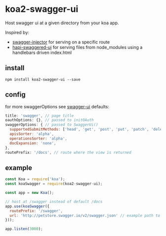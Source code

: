 # koa2-swagger-ui
Host swagger ui at a given directory from your koa app.

Inspired by:
- [swagger-injector](https://github.com/johnhof/swagger-injector) for serving on a specific route
- [hapi-swaggered-ui](https://github.com/z0mt3c/hapi-swaggered-ui) for serving files from node_modules using a handlebars driven index.html

## install
```
npm install koa2-swagger-ui --save
```

## config
for more swaggerOptions see [swagger-ui](https://github.com/swagger-api/swagger-ui#swaggerui)
defaults:
```javascript
title: 'swagger', // page title
oauthOptions: {}, // passed to initOAuth
swaggerOptions: { // passed to SwaggerUi()
  supportedSubmitMethods: ['head', 'get', 'post', 'put', 'patch', 'delete'],
  apisSorter: 'alpha',
  operationsSorter: 'alpha',
  docExpansion: 'none',
},
routePrefix: '/docs', // route where the view is returned
```

## example
```javascript
const Koa = require('koa');
const koaSwagger = require(koa2-swagger-ui);

const app = new Koa();

// host at /swagger instead of default /docs
app.use(koaSwagger({
  routePrefix: '/swagger',
  url: 'http://petstore.swagger.io/v2/swagger.json' // example path to json
}));

app.listen(3000);
```
